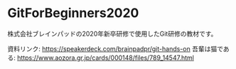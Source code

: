 # GitForBeginners2020

株式会社ブレインパッドの2020年新卒研修で使用したGit研修の教材です。

資料リンク: https://speakerdeck.com/brainpadpr/git-hands-on
吾輩は猫である: https://www.aozora.gr.jp/cards/000148/files/789_14547.html